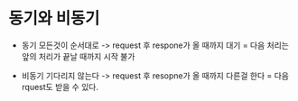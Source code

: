 # 동기와 비동기

- 동기
모든것이 순서대로 -> request 후 respone가 올 때까지 대기 = 다음 처리는 앞의 처리가 끝날 때까지 시작 불가

- 비동기
기다리지 않는다 -> request 후 resopne가 올 때까지 다른걸 한다 = 다음 rquest도 받을 수 있다.



